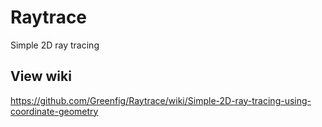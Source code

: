# Raytrace
Simple 2D ray tracing

## View wiki
https://github.com/Greenfig/Raytrace/wiki/Simple-2D-ray-tracing-using-coordinate-geometry
